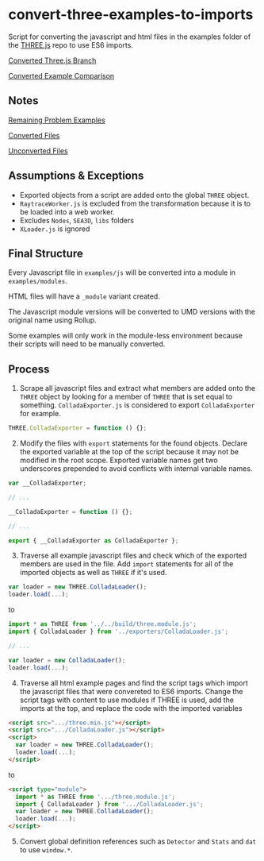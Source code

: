 # convert-three-examples-to-imports

Script for converting the javascript and html files in the examples folder of the [THREE.js](https://github.com/mrdoob/three.js) repo to use ES6 imports.

[Converted Three.js Branch](https://github.com/gkjohnson/three.js/tree/examples-to-imports)

[Converted Example Comparison](https://rawgit.com/gkjohnson/three.js/examples-to-imports/examples/index.html#webgl_animation_cloth)

## Notes

[Remaining Problem Examples](./problem-examples.md)

[Converted Files](./converted-files.md)

[Unconverted Files](./unconverted-files.md)


## Assumptions & Exceptions

- Exported objects from a script are added onto the global `THREE` object.
- `RaytraceWorker.js` is excluded from the transformation because it is to be loaded into a web worker.
- Excludes `Nodes`, `SEA3D`, `libs` folders
- `XLoader.js` is ignored

## Final Structure

Every Javascript file in `examples/js` will be converted into a module in `examples/modules`.

HTML files will have a `_module` variant created.

The Javascript module versions will be converted to UMD versions with the original name using Rollup.

Some examples will only work in the module-less environment because their scripts will need to be manually converted.

## Process

1. Scrape all javascript files and extract what members are added onto the `THREE` object by looking for a member of `THREE` that is set equal to something. `ColladaExporter.js` is considered to export `ColladaExporter` for example.

```js
THREE.ColladaExporter = function () {};
```

2. Modify the files with `export` statements for the found objects. Declare the exported variable at the top of the script because it may not be modified in the root scope. Exported variable names get two underscores prepended to avoid conflicts with internal variable names.

```js
var __ColladaExporter;

// ...

__ColladaExporter = function () {};

// ...

export { __ColladaExporter as ColladaExporter };
```

3. Traverse all example javascript files and check which of the exported members are used in the file. Add `import` statements for all of the imported objects as well as `THREE` if it's used.

```js
var loader = new THREE.ColladaLoader();
loader.load(...);
```

to

```js
import * as THREE from '../../build/three.module.js';
import { ColladaLoader } from '../exporters/ColladaLoader.js';

// ...

var loader = new ColladaLoader();
loader.load(...);
```

4. Traverse all html example pages and find the script tags which import the javascript files that were convereted to ES6 imports. Change the script tags with content to use modules if THREE is used, add the imports at the top, and replace the code with the imported variables

```html
<script src=".../three.min.js"></script>
<script src=".../ColladaLoader.js"></script>
<script>
  var loader = new THREE.ColladaLoader();
  loader.load(...);
</script>
```

to 

```html
<script type="module">
  import * as THREE from '.../three.module.js';
  import { ColladaLoader } from '.../ColladaLoader.js';
  var loader = new THREE.ColladaLoader();
  loader.load(...);
</script>
```

5. Convert global definition references such as `Detector` and `Stats` and `dat` to use `window.*`.
